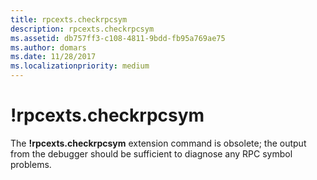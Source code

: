 ```yaml
---
title: rpcexts.checkrpcsym
description: rpcexts.checkrpcsym
ms.assetid: db757ff3-c108-4811-9bdd-fb95a769ae75
ms.author: domars
ms.date: 11/28/2017
ms.localizationpriority: medium
---
```


# !rpcexts.checkrpcsym


The **!rpcexts.checkrpcsym** extension command is obsolete; the output from the debugger should be sufficient to diagnose any RPC symbol problems.

 

 





